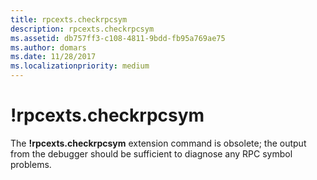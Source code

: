 ```yaml
---
title: rpcexts.checkrpcsym
description: rpcexts.checkrpcsym
ms.assetid: db757ff3-c108-4811-9bdd-fb95a769ae75
ms.author: domars
ms.date: 11/28/2017
ms.localizationpriority: medium
---
```


# !rpcexts.checkrpcsym


The **!rpcexts.checkrpcsym** extension command is obsolete; the output from the debugger should be sufficient to diagnose any RPC symbol problems.

 

 





